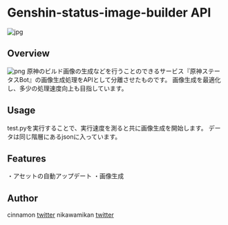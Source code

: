 # Genshin-status-image-builder API

![jpg](https://github.com/CinnamonSea2073/genshin-status-image-builder/github/20230619063328_804079022_10000037_atk_0hoge.jpg)

## Overview
![png](https://github.com/CinnamonSea2073/genshin-status-image-builder/github/chart.png)
原神のビルド画像の生成などを行うことのできるサービス『原神ステータスBot』の画像生成処理をAPIとして分離させたものです。
画像生成を最適化し、多少の処理速度向上も目指しています。

## Usage
test.pyを実行することで、実行速度を測ると共に画像生成を開始します。
データは同じ階層にあるjsonに入っています。

## Features
・アセットの自動アップデート
・画像生成

## Author
cinnamon
[twitter](https://twitter.com/CSea2073)
nikawamikan
[twitter](https://twitter.com/nikawamikan)